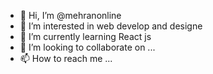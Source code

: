- 👋 Hi, I’m @mehranonline
- 👀 I’m interested in web develop and designe
- 🌱 I’m currently learning React js
- 💞️ I’m looking to collaborate on ...
- 📫 How to reach me ...

<!---
mehranonline/mehranonline is a ✨ special ✨ repository because its `README.md` (this file) appears on your GitHub profile.
You can click the Preview link to take a look at your changes.
--->
